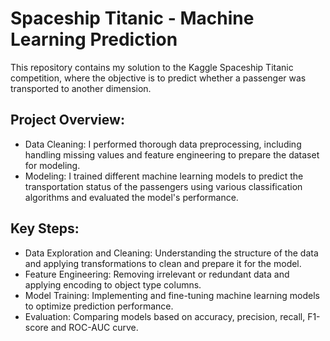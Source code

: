 # Spaceship Titanic - Machine Learning Prediction
This repository contains my solution to the Kaggle Spaceship Titanic competition, where the objective is to predict whether a passenger was transported to another dimension.

## Project Overview:
- Data Cleaning: I performed thorough data preprocessing, including handling missing values and feature engineering to prepare the dataset for modeling.
- Modeling: I trained different machine learning models to predict the transportation status of the passengers using various classification algorithms and evaluated the model's performance.

## Key Steps:
- Data Exploration and Cleaning: Understanding the structure of the data and applying transformations to clean and prepare it for the model.
- Feature Engineering: Removing irrelevant or redundant data and applying encoding to object type columns.
- Model Training: Implementing and fine-tuning machine learning models to optimize prediction performance.
- Evaluation: Comparing models based on accuracy, precision, recall, F1-score and ROC-AUC curve.
